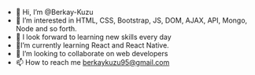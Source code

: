 - 👋 Hi, I’m @Berkay-Kuzu
- 👀 I’m interested in HTML, CSS, Bootstrap, JS, DOM, AJAX, API, Mongo, Node and so forth.
- 🌱 I look forward to learning new skills every day
- 🌱I’m currently learning React and React Native.
- 💞️ I’m looking to collaborate on web developers
- 📫 How to reach me berkaykuzu95@gmail.com

<!---
Berkay-Kuzu/Berkay-Kuzu is a ✨ special ✨ repository because its `README.md` (this file) appears on your GitHub profile.
You can click the Preview link to take a look at your changes.
--->
